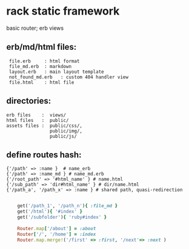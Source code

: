# rack static framework

basic router; erb views

## erb/md/html files:

     file.erb     : html format
     file_md.erb  : markdown
     layout.erb   : main layout template 
     not_found_md.erb   : custom 404 handler view 
     file.html    : html file
    
## directories: 

    erb files    :  views/
    html files   :  public/
    assets files :  public/css/,
                    public/img/,
                    public/js/

## define routes hash:
    {'/path' => :name }  # name_erb
    {'/path' => :name_md } # name_md.erb
    {'/root_path' => '#html_name' } # name.html
    {'/sub_path' => 'dir#html_name' } # dir/name.html
    {'/path_a', '/path_x' => :name } # shared path, quasi-redirection

```ruby

    get('/path_1', '/path_n'){ :file_md }
    get('/html'){ '#index' }
    get('/subfolder'){ 'ruby#index' }
    
    Router.map['/about'] = :about
    Router['/', '/home'] = :index
    Router.map.merge!('/first' => :first, '/next'=> :next )
```
